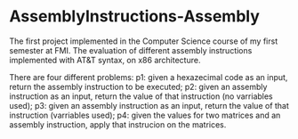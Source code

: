 # AssemblyInstructions-Assembly

The first project implemented in the Computer Science course of my first semester at FMI. The evaluation of different assembly instructions implemented with AT&T syntax, on x86 architecture.

There are four different problems:
p1: given a hexazecimal code as an input, return the assembly instruction to be executed;
p2: given an assembly instruction as an input, return the value of that instruction (no varriables used);
p3: given an assembly instruction as an input, return the value of that instruction (varriables used);
p4: given the values for two matrices and an assembly instruction, apply that instrucion on the matrices.
 
